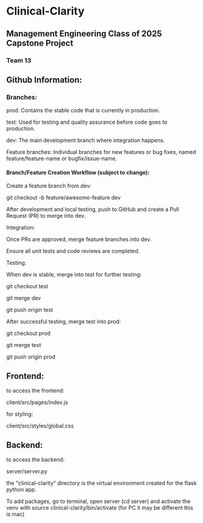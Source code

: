 # Clinical-Clarity

## Management Engineering Class of 2025 Capstone Project

### Team 13

## Github Information:

### Branches:

prod: Contains the stable code that is currently in production.

test: Used for testing and quality assurance before code goes to production.

dev: The main development branch where integration happens.

Feature branches: Individual branches for new features or bug fixes, named feature/feature-name or bugfix/issue-name.

#### Branch/Feature Creation Workflow (subject to change):

Create a feature branch from dev:

git checkout -b feature/awesome-feature dev

After development and local testing, push to GitHub and create a Pull Request (PR) to merge into dev.

Integration:

Once PRs are approved, merge feature branches into dev.

Ensure all unit tests and code reviews are completed.

Testing:

When dev is stable, merge into test for further testing:

git checkout test

git merge dev

git push origin test

After successful testing, merge test into prod:

git checkout prod

git merge test

git push origin prod


## Frontend:

to access the frontend:

client/src/pages/index.js

for styling:

client/src/styles/global.css

## Backend:

to access the backend:

server/server.py

the "clinical-clarity" directory is the virtual environment created for the flask python app.

To add packages, go to terminal, open server (cd server) and activate the venv with source clinical-clarity/bin/activate 
(for PC it may be different this is mac)

